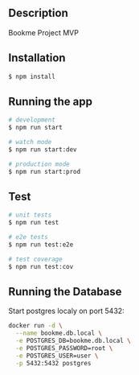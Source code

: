 ## Description

Bookme Project MVP

## Installation

```bash
$ npm install
```

## Running the app

```bash
# development
$ npm run start

# watch mode
$ npm run start:dev

# production mode
$ npm run start:prod
```

## Test

```bash
# unit tests
$ npm run test

# e2e tests
$ npm run test:e2e

# test coverage
$ npm run test:cov
```

## Running the Database

Start postgres localy on port 5432:

```bash
docker run -d \
  --name bookme.db.local \
  -e POSTGRES_DB=bookme.db.local \
  -e POSTGRES_PASSWORD=root \
  -e POSTGRES_USER=user \
  -p 5432:5432 postgres
```
